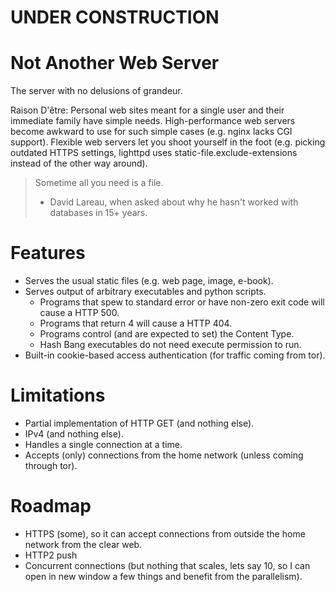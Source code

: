 # UNDER CONSTRUCTION

# Not Another Web Server

The server with no delusions of grandeur.

Raison D'être: Personal web sites meant for a single user and their immediate family have simple needs. High-performance web servers become awkward to use for such simple cases (e.g. nginx lacks CGI support). Flexible web servers let you shoot yourself in the foot (e.g. picking outdated HTTPS settings, lighttpd uses static-file.exclude-extensions instead of the other way around).

> Sometime all you need is a file.
> - David Lareau, when asked about why he hasn't worked with databases in 15+ years.

# Features

* Serves the usual static files (e.g. web page, image, e-book).
* Serves output of arbitrary executables and python scripts.
	* Programs that spew to standard error or have non-zero exit code will cause a HTTP 500.
	* Programs that return 4 will cause a HTTP 404.
	* Programs control (and are expected to set) the Content Type.
	* Hash Bang executables do not need execute permission to run.
* Built-in cookie-based access authentication (for traffic coming from tor).

# Limitations

* Partial implementation of HTTP GET (and nothing else).
* IPv4 (and nothing else).
* Handles a single connection at a time.
* Accepts (only) connections from the home network (unless coming through tor).

# Roadmap

* HTTPS (some), so it can accept connections from outside the home network from the clear web.
* HTTP2 push
* Concurrent connections (but nothing that scales, lets say 10, so I can open in new window a few things and benefit from the parallelism).